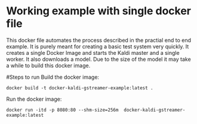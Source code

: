 # Working example with single docker file
This docker file automates the process described in the practial end to end example.
It is purely meant for creating a basic test system very quickly.
It creates a single Docker Image and starts the Kaldi master and a single worker. It also downloads a model. 
Due to the size of the model it may take a while to build this docker image.

#Steps to run
Build the docker image:
```
docker build -t docker-kaldi-gstreamer-example:latest .
```

Run the docker image:
```
docker run -itd -p 8080:80 --shm-size=256m  docker-kaldi-gstreamer-example:latest 

```

